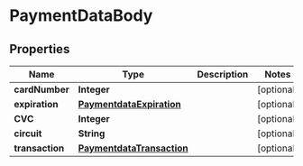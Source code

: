 # PaymentDataBody

## Properties
Name | Type | Description | Notes
------------ | ------------- | ------------- | -------------
**cardNumber** | **Integer** |  |  [optional]
**expiration** | [**PaymentdataExpiration**](PaymentdataExpiration.md) |  |  [optional]
**CVC** | **Integer** |  |  [optional]
**circuit** | **String** |  |  [optional]
**transaction** | [**PaymentdataTransaction**](PaymentdataTransaction.md) |  |  [optional]
